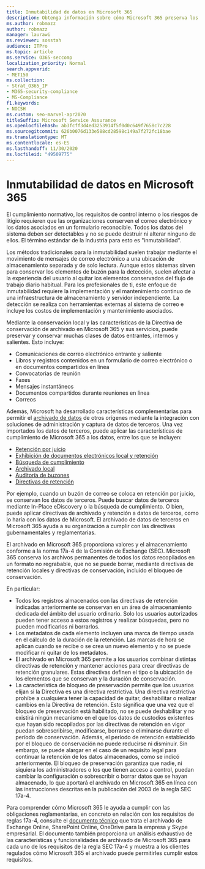 ```yaml
---
title: Inmutabilidad de datos en Microsoft 365
description: Obtenga información sobre cómo Microsoft 365 preserva los datos en un formulario reconocible para enfrentar el cumplimiento normativo, los requisitos de control interno y los riesgos de litigios.
ms.author: robmazz
author: robmazz
manager: laurawi
ms.reviewer: sosstah
audience: ITPro
ms.topic: article
ms.service: O365-seccomp
localization_priority: Normal
search.appverid:
- MET150
ms.collection:
- Strat_O365_IP
- M365-security-compliance
- MS-Compliance
f1.keywords:
- NOCSH
ms.custom: seo-marvel-apr2020
titleSuffix: Microsoft Service Assurance
ms.openlocfilehash: ab3fcff3d4ed3253914f5f0d0c649f7658c7c228
ms.sourcegitcommit: 626b0076d133e588cd28598c149a7f272fc18bae
ms.translationtype: MT
ms.contentlocale: es-ES
ms.lasthandoff: 11/30/2020
ms.locfileid: "49509775"
---
```

# <a name="data-immutability-in-microsoft-365"></a>Inmutabilidad de datos en Microsoft 365

El cumplimiento normativo, los requisitos de control interno o los riesgos de litigio requieren que las organizaciones conserven el correo electrónico y los datos asociados en un formulario reconocible. Todos los datos del sistema deben ser detectables y no se puede destruir ni alterar ninguno de ellos. El término estándar de la industria para esto es "inmutabilidad".

Los métodos tradicionales para la inmutabilidad suelen trabajar mediante el movimiento de mensajes de correo electrónico a una ubicación de almacenamiento separada y de solo lectura. Aunque estos sistemas sirven para conservar los elementos de buzón para la detección, suelen afectar a la experiencia del usuario al quitar los elementos conservados del flujo de trabajo diario habitual. Para los profesionales de ti, este enfoque de inmutabilidad requiere la implementación y el mantenimiento continuo de una infraestructura de almacenamiento y servidor independiente. La detección se realiza con herramientas externas al sistema de correo e incluye los costos de implementación y mantenimiento asociados.

Mediante la conservación local y las características de la Directiva de conservación de archivado en Microsoft 365 y sus servicios, puede preservar y conservar muchas clases de datos entrantes, internos y salientes. Esto incluye:

- Comunicaciones de correo electrónico entrante y saliente
- Libros y registros contenidos en un formulario de correo electrónico o en documentos compartidos en línea
- Convocatorias de reunión
- Faxes
- Mensajes instantáneos
- Documentos compartidos durante reuniones en línea
- Correos

Además, Microsoft ha desarrollado características complementarias para permitir el [archivado de datos](https://support.office.com/article/Archiving-third-party-data-in-Office-365-0ce338d5-3666-4a18-86ab-c6910ff408cc) de otros orígenes mediante la integración con soluciones de administración y captura de datos de terceros. Una vez importados los datos de terceros, puede aplicar las características de cumplimiento de Microsoft 365 a los datos, entre los que se incluyen:

- [Retención por juicio](https://docs.microsoft.com/microsoft-365/compliance/create-a-litigation-hold)
- [Exhibición de documentos electrónicos local y retención](https://docs.microsoft.com/microsoft-365/compliance/manage-legal-investigations)
- [Búsqueda de cumplimiento](https://docs.microsoft.com/microsoft-365/compliance/search-for-content)
- [Archivado local](https://docs.microsoft.com/microsoft-365/compliance/enable-archive-mailboxes)
- [Auditoría de buzones](https://docs.microsoft.com/microsoft-365/compliance/enable-mailbox-auditing)
- [Directivas de retención](https://docs.microsoft.com/microsoft-365/compliance/retention-policies)

Por ejemplo, cuando un buzón de correo se coloca en retención por juicio, se conservan los datos de terceros. Puede buscar datos de terceros mediante In-Place eDiscovery o la búsqueda de cumplimiento. O bien, puede aplicar directivas de archivado y retención a datos de terceros, como lo haría con los datos de Microsoft. El archivado de datos de terceros en Microsoft 365 ayuda a su organización a cumplir con las directivas gubernamentales y reglamentarias.

El archivado en Microsoft 365 proporciona valores y el almacenamiento conforme a la norma 17a-4 de la Comisión de Exchange (SEC). Microsoft 365 conserva los archivos permanentes de todos los datos recopilados en un formato no regrabable, que no se puede borrar, mediante directivas de retención locales y directivas de conservación, incluido el bloqueo de conservación.

En particular:

- Todos los registros almacenados con las directivas de retención indicadas anteriormente se conservan en un área de almacenamiento dedicada del ámbito del usuario ordinario. Solo los usuarios autorizados pueden tener acceso a estos registros y realizar búsquedas, pero no pueden modificarlos ni borrarlos.
- Los metadatos de cada elemento incluyen una marca de tiempo usada en el cálculo de la duración de la retención. Las marcas de hora se aplican cuando se recibe o se crea un nuevo elemento y no se puede modificar ni quitar de los metadatos.
- El archivado en Microsoft 365 permite a los usuarios combinar distintas directivas de retención y mantener acciones para crear directivas de retención granulares. Estas directivas definen el tipo o la ubicación de los elementos que se conservan y la duración de conservación.
- La característica de bloqueo de preservación permite que los usuarios elijan si la Directiva es una directiva restrictiva. Una directiva restrictiva prohíbe a cualquiera tener la capacidad de quitar, deshabilitar o realizar cambios en la Directiva de retención. Esto significa que una vez que el bloqueo de preservación está habilitado, no se puede deshabilitar y no existirá ningún mecanismo en el que los datos de custodios existentes que hayan sido recopilados por las directivas de retención en vigor puedan sobrescribirse, modificarse, borrarse o eliminarse durante el período de conservación. Además, el período de retención establecido por el bloqueo de conservación no puede reducirse ni disminuir. Sin embargo, se puede alargar en el caso de un requisito legal para continuar la retención de los datos almacenados, como se indicó anteriormente. El bloqueo de preservación garantiza que nadie, ni siquiera los administradores o los que tienen acceso a control, puedan cambiar la configuración o sobrescribir o borrar datos que se hayan almacenado, lo que aportará el archivado en Microsoft 365 en línea con las instrucciones descritas en la publicación del 2003 de la regla SEC 17a-4.

Para comprender cómo Microsoft 365 le ayuda a cumplir con las obligaciones reglamentarias, en concreto en relación con los requisitos de reglas 17a-4, consulte el [documento técnico](https://www.microsoft.com/microsoft-365/blog/wp-content/uploads/2015/11/Microsoft-EOA-White-Paper.pdf) que trata el archivado de Exchange Online, SharePoint Online, OneDrive para la empresa y Skype empresarial. El documento también proporciona un análisis exhaustivo de las características y funcionalidades de archivado de Microsoft 365 para cada uno de los requisitos de la regla SEC 17a-4 y muestra a los clientes regulados cómo Microsoft 365 el archivado puede permitirles cumplir estos requisitos.
